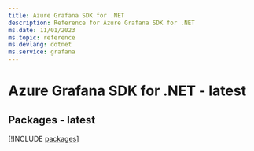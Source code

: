 ```yaml
---
title: Azure Grafana SDK for .NET
description: Reference for Azure Grafana SDK for .NET
ms.date: 11/01/2023
ms.topic: reference
ms.devlang: dotnet
ms.service: grafana
---
```

# Azure Grafana SDK for .NET - latest
## Packages - latest
[!INCLUDE [packages](grafana-index.md)]